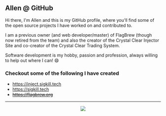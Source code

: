 Allen @ GitHub
---

Hi there, I'm Allen and this is my GitHub profile, where you'll find some of the open source projects I have worked on and contributed to.

I am a previous owner (and web developer/master) of FlagBrew (though now retired from the team) and also the creator of the Crystal Clear Injector Site and co-creator of the Crystal Clear Trading System.

Software development is my hobby, passion and profession, always willing to help out where I can! 😄

### Checkout some of the following I have created
- https://inject.sigkill.tech
- https://sigkill.tech
- ~~https://flagbrew.org~~ 

---
<p align="center">
  <img src="https://github-readme-stats.vercel.app/api?username=fm1337" />
</p>
